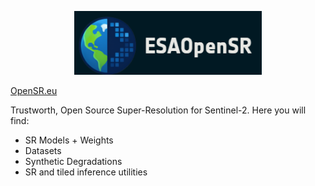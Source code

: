 <p align="center">
  <img src="https://github.com/ESAOpenSR/opensr-model/blob/main/resources/opensr_logo.png?raw=true" width="300"/>
</p>

[OpenSR.eu](https://opensr.eu/)    

Trustworth, Open Source Super-Resolution for Sentinel-2. Here you will find:    

- SR Models + Weights
- Datasets
- Synthetic Degradations
- SR and tiled inference utilities


